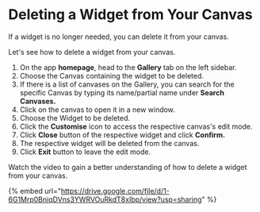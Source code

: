 # Deleting a Widget from Your Canvas

If a widget is no longer needed, you can delete it from your canvas.

Let's see how to delete a widget from your canvas.

1. On the app **homepage**, head to the **Gallery** tab on the left sidebar.
2. Choose the Canvas containing the widget to be deleted.
3. If there is a list of canvases on the Gallery, you can search for the specific Canvas by typing its name/partial name under **Search Canvases.**
4. Click on the canvas to open it in a new window.
5. Choose the Widget to be deleted.
6. Click the **Customise** icon to access the respective canvas's edit mode.
7. Click **Close** button of the respective widget and click **Confirm.**
8. The respective widget will be deleted from the canvas.
9. Click **Exit** button to leave the edit mode.

Watch the video to gain a better understanding of how to delete a widget from your canvas.

{% embed url="https://drive.google.com/file/d/1-6G1Mrp0BniqDVns3YWRVOuRkdT8xIbp/view?usp=sharing" %}
